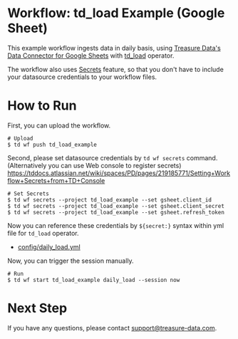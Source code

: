 # Workflow: td_load Example (Google Sheet)

This example workflow ingests data in daily basis, using [Treasure Data's Data Connector for Google Sheets](https://tddocs.atlassian.net/wiki/spaces/PD/pages/1082836/Bulk+Import+from+Google+Sheets) with [td_load](http://docs.digdag.io/operators.html#td-load-treasure-data-bulk-loading) operator.

The workflow also uses [Secrets](https://tddocs.atlassian.net/wiki/spaces/PD/pages/223379597/Setting+Workflow+Secrets+from+the+Command+Line) feature, so that you don't have to include your datasource credentials to your workflow files.


# How to Run

First, you can upload the workflow.

    # Upload
    $ td wf push td_load_example

Second, please set datasource credentials by `td wf secrets` command.
(Alternatively you can use Web console to register secrets)
https://tddocs.atlassian.net/wiki/spaces/PD/pages/219185771/Setting+Workflow+Secrets+from+TD+Console

    # Set Secrets
    $ td wf secrets --project td_load_example --set gsheet.client_id
    $ td wf secrets --project td_load_example --set gsheet.client_secret
    $ td wf secrets --project td_load_example --set gsheet.refresh_token

Now you can reference these credentials by `${secret:}` syntax within yml file for `td_load` operator.

- [config/daily_load.yml](config/daily_load.yml)

Now, you can trigger the session manually.

    # Run
    $ td wf start td_load_example daily_load --session now
    
# Next Step

If you have any questions, please contact support@treasure-data.com.
